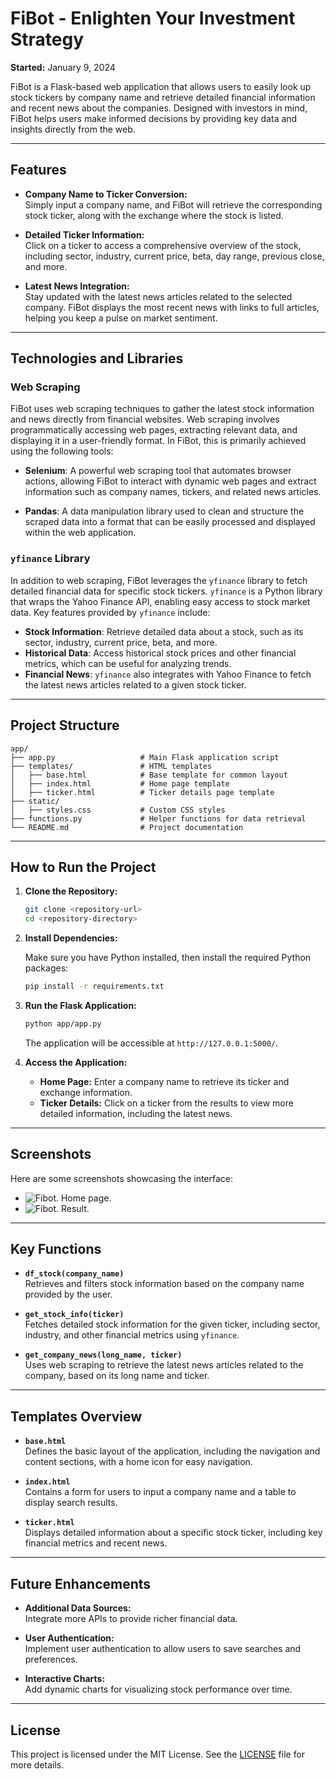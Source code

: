 
# FiBot - Enlighten Your Investment Strategy

**Started:** January 9, 2024

FiBot is a Flask-based web application that allows users to easily look up stock tickers by company name and retrieve detailed financial information and recent news about the companies. Designed with investors in mind, FiBot helps users make informed decisions by providing key data and insights directly from the web.

---

## Features

- **Company Name to Ticker Conversion:**  
  Simply input a company name, and FiBot will retrieve the corresponding stock ticker, along with the exchange where the stock is listed.

- **Detailed Ticker Information:**  
  Click on a ticker to access a comprehensive overview of the stock, including sector, industry, current price, beta, day range, previous close, and more.

- **Latest News Integration:**  
  Stay updated with the latest news articles related to the selected company. FiBot displays the most recent news with links to full articles, helping you keep a pulse on market sentiment.

---

## Technologies and Libraries

### Web Scraping

FiBot uses web scraping techniques to gather the latest stock information and news directly from financial websites. Web scraping involves programmatically accessing web pages, extracting relevant data, and displaying it in a user-friendly format. In FiBot, this is primarily achieved using the following tools:

- **Selenium**: A powerful web scraping tool that automates browser actions, allowing FiBot to interact with dynamic web pages and extract information such as company names, tickers, and related news articles.

- **Pandas**: A data manipulation library used to clean and structure the scraped data into a format that can be easily processed and displayed within the web application.

### `yfinance` Library

In addition to web scraping, FiBot leverages the `yfinance` library to fetch detailed financial data for specific stock tickers. `yfinance` is a Python library that wraps the Yahoo Finance API, enabling easy access to stock market data. Key features provided by `yfinance` include:

- **Stock Information**: Retrieve detailed data about a stock, such as its sector, industry, current price, beta, and more.
- **Historical Data**: Access historical stock prices and other financial metrics, which can be useful for analyzing trends.
- **Financial News**: `yfinance` also integrates with Yahoo Finance to fetch the latest news articles related to a given stock ticker.

---

## Project Structure

```plaintext
app/
├── app.py                   # Main Flask application script
├── templates/               # HTML templates
│   ├── base.html            # Base template for common layout
│   ├── index.html           # Home page template
│   ├── ticker.html          # Ticker details page template
├── static/
│   ├── styles.css           # Custom CSS styles
├── functions.py             # Helper functions for data retrieval
└── README.md                # Project documentation
```

---

## How to Run the Project

1. **Clone the Repository:**

   ```bash
   git clone <repository-url>
   cd <repository-directory>
   ```

2. **Install Dependencies:**

   Make sure you have Python installed, then install the required Python packages:

   ```bash
   pip install -r requirements.txt
   ```

3. **Run the Flask Application:**

   ```bash
   python app/app.py
   ```

   The application will be accessible at `http://127.0.0.1:5000/`.

4. **Access the Application:**

   - **Home Page:** Enter a company name to retrieve its ticker and exchange information.
   - **Ticker Details:** Click on a ticker from the results to view more detailed information, including the latest news.

---

## Screenshots


Here are some screenshots showcasing the interface:

- ![Fibot. Home page.](static/img/search_company_name.png)
- ![Fibot. Result.](static/img/ticker_and_detail.png)

---

## Key Functions

- **`df_stock(company_name)`**  
  Retrieves and filters stock information based on the company name provided by the user.

- **`get_stock_info(ticker)`**  
  Fetches detailed stock information for the given ticker, including sector, industry, and other financial metrics using `yfinance`.

- **`get_company_news(long_name, ticker)`**  
  Uses web scraping to retrieve the latest news articles related to the company, based on its long name and ticker.

---

## Templates Overview

- **`base.html`**  
  Defines the basic layout of the application, including the navigation and content sections, with a home icon for easy navigation.

- **`index.html`**  
  Contains a form for users to input a company name and a table to display search results.

- **`ticker.html`**  
  Displays detailed information about a specific stock ticker, including key financial metrics and recent news.

---

## Future Enhancements

- **Additional Data Sources:**  
  Integrate more APIs to provide richer financial data.
  
- **User Authentication:**  
  Implement user authentication to allow users to save searches and preferences.
  
- **Interactive Charts:**  
  Add dynamic charts for visualizing stock performance over time.

---

## License

This project is licensed under the MIT License. See the [LICENSE](LICENSE) file for more details.